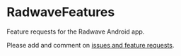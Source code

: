 # RadwaveFeatures
Feature requests for the Radwave Android app.

Please add and comment on [issues and feature requests](https://github.com/radwave/RadwaveFeatures/issues).
